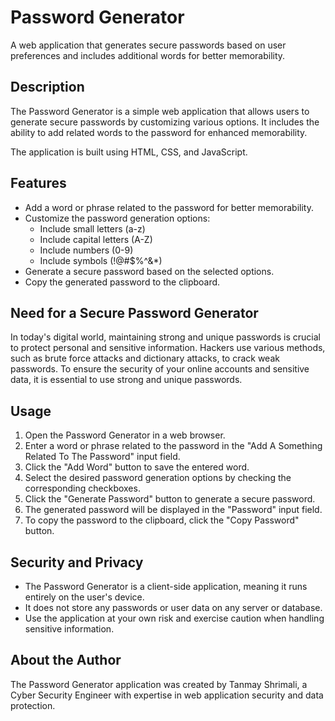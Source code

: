 # Password Generator

A web application that generates secure passwords based on user preferences and includes additional words for better memorability.

## Description

The Password Generator is a simple web application that allows users to generate secure passwords by customizing various options. It includes the ability to add related words to the password for enhanced memorability.

The application is built using HTML, CSS, and JavaScript.

## Features

- Add a word or phrase related to the password for better memorability.
- Customize the password generation options:
  - Include small letters (a-z)
  - Include capital letters (A-Z)
  - Include numbers (0-9)
  - Include symbols (!@#$%^&*)
- Generate a secure password based on the selected options.
- Copy the generated password to the clipboard.

## Need for a Secure Password Generator

In today's digital world, maintaining strong and unique passwords is crucial to protect personal and sensitive information. Hackers use various methods, such as brute force attacks and dictionary attacks, to crack weak passwords. To ensure the security of your online accounts and sensitive data, it is essential to use strong and unique passwords.

## Usage

1. Open the Password Generator in a web browser.
2. Enter a word or phrase related to the password in the "Add A Something Related To The Password" input field.
3. Click the "Add Word" button to save the entered word.
4. Select the desired password generation options by checking the corresponding checkboxes.
5. Click the "Generate Password" button to generate a secure password.
6. The generated password will be displayed in the "Password" input field.
7. To copy the password to the clipboard, click the "Copy Password" button.

## Security and Privacy

- The Password Generator is a client-side application, meaning it runs entirely on the user's device.
- It does not store any passwords or user data on any server or database.
- Use the application at your own risk and exercise caution when handling sensitive information.

## About the Author

The Password Generator application was created by Tanmay Shrimali, a Cyber Security Engineer with expertise in web application security and data protection.
